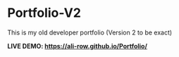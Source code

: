 # Portfolio-V2

This is my old developer portfolio (Version 2 to be exact)

**LIVE DEMO: https://ali-row.github.io/Portfolio/**
